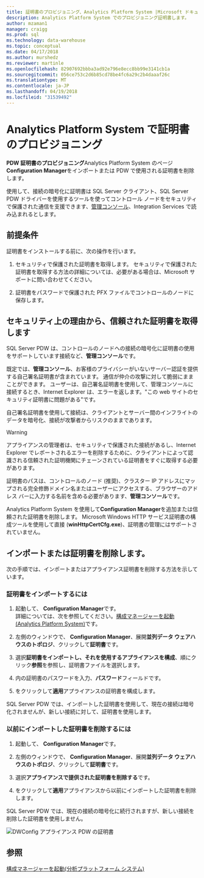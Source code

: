 ```yaml
---
title: 証明書のプロビジョニング、Analytics Platform System |Microsoft ドキュメント
description: Analytics Platform System でのプロビジョニング証明書します。
author: mzaman1
manager: craigg
ms.prod: sql
ms.technology: data-warehouse
ms.topic: conceptual
ms.date: 04/17/2018
ms.author: murshedz
ms.reviewer: martinle
ms.openlocfilehash: 82907692bbba3ad92e796e8ecc8bb99e3141cb1a
ms.sourcegitcommit: 056ce753c2d6b85cd78be4fc6a29c2b4daaaf26c
ms.translationtype: MT
ms.contentlocale: ja-JP
ms.lasthandoff: 04/19/2018
ms.locfileid: "31539492"
---
```

# <a name="certificate-provisioning-in-analytics-platform-system"></a>Analytics Platform System で証明書のプロビジョニング
**PDW 証明書のプロビジョニング**Analytics Platform System のページ**Configuration Manager**をインポートまたは PDW で使用される証明書を削除します。 

使用して、接続の暗号化に証明書は SQL Server クライアント、SQL Server PDW ドライバーを使用するツールを使ってコントロール ノードをセキュリティで保護された通信を支援できます、[管理コンソール](monitor-the-appliance-by-using-the-admin-console.md)、Integration Services で読み込まれるとします。 
  
## <a name="prerequisites"></a>前提条件  
証明書をインストールする前に、次の操作を行います。  
  
1.  セキュリティで保護された証明書を取得します。 セキュリティで保護された証明書を取得する方法の詳細については、必要がある場合は、Microsoft サポートに問い合わせてください。  
  
2.  証明書をパスワードで保護された PFX ファイルでコントロールのノードに保存します。  
  
## <a name="for-security-reasons-obtain-a-trusted-certificate"></a>セキュリティ上の理由から、信頼された証明書を取得します  
SQL Server PDW は、コントロールのノードへの接続の暗号化に証明書の使用をサポートしています接続など、**管理コンソール**です。  
  
既定では、**管理コンソール**、お客様のプライバシーがいないサーバー認証を提供する自己署名証明書が含まれています。 通信が仲介の攻撃に対して脆弱にままことができます。 ユーザーは、自己署名証明書を使用して、管理コンソールに接続するとき、Internet Explorer は、エラーを返します。"この web サイトのセキュリティ証明書に問題がある"です。  
  
自己署名証明書を使用して接続は、クライアントとサーバー間のインフライトのデータを暗号化、接続が攻撃者からリスクのままであります。  
  
> [!WARNING]  
> アプライアンスの管理者は、セキュリティで保護された接続があるし、Internet Explorer でレポートされるエラーを削除するために、クライアントによって認識される信頼された証明機関にチェーンされている証明書をすぐに取得する必要があります。  
  
証明書のパスは、コントロールのノード (推奨)、クラスター IP アドレスにマップされる完全修飾ドメイン名またはユーザーにアクセスする、ブラウザーのアドレス バーに入力する名前を含める必要があります、**管理コンソール**です。  
  
Analytics Platform System を使用して**Configuration Manager**を追加または信頼された証明書を削除します。 Microsoft Windows HTTP サービス証明書の構成ツールを使用して直接 (**winHttpCertCfg.exe**)、証明書の管理にはサポートされていません。  
  
## <a name="import-or-remove-the-certificate"></a>インポートまたは証明書を削除します。  
次の手順では、インポートまたはアプライアンス証明書を削除する方法を示しています。  
  
### <a name="to-import-the-certificate"></a>証明書をインポートするには  
  
1.  起動して、 **Configuration Manager**です。  
詳細については、次を参照してください。[構成マネージャーを起動&#40;Analytics Platform System&#41;](launch-the-configuration-manager.md)です。  

2.  左側のウィンドウで、 **Configuration Manager**、展開**並列データ ウェアハウスのトポロジ**、クリックして**証明書**です。  
  
3.  選択**証明書をインポートし、それを使用するアプライアンスを構成**、順にクリック**参照**を参照し、証明書ファイルを選択します。  
  
4.  内の証明書のパスワードを入力、**パスワード**フィールドです。  
  
5.  をクリックして**適用**アプライアンスの証明書を構成します。  
  
SQL Server PDW では、インポートした証明書を使用して、現在の接続は暗号化されませんが、新しい接続に対して、証明書を使用します。  
  
### <a name="to-remove-the-previously-imported-certificate"></a>以前にインポートした証明書を削除するには  
  
1.  起動して、 **Configuration Manager**です。 

<!-- MISSING LINKS
For more information, see [Launch the Configuration Manager &#40;Analytics Platform System&#41;](launch-the-configuration-manager-analytics-platform-system.md).  
-->
  
2.  左側のウィンドウで、 **Configuration Manager**、展開**並列データ ウェアハウスのトポロジ**、クリックして**証明書**です。  
  
3.  選択**アプライアンスで提供された証明書を削除する**です。  
  
4.  をクリックして**適用**アプライアンスから以前にインポートした証明書を削除します。  
  
SQL Server PDW では、現在の接続の暗号化に続行されますが、新しい接続を削除した証明書を使用しません。  
  
![DWConfig アプライアンス PDW の証明書](media/dwconfig-appl-pdw-cert.png "DWConfig アプライアンス PDW の証明書")  
  
## <a name="see-also"></a>参照  
[構成マネージャーを起動&#40;分析プラットフォーム システム&#41;](launch-the-configuration-manager.md)  
